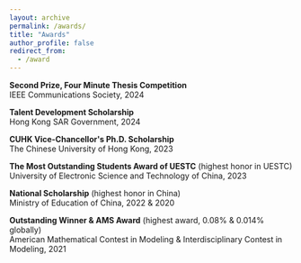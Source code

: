 ```yaml
---
layout: archive
permalink: /awards/
title: "Awards"
author_profile: false
redirect_from:
  - /award
---
```




**Second Prize, Four Minute Thesis Competition**  
IEEE Communications Society, 2024

**Talent Development Scholarship**  
Hong Kong SAR Government, 2024

**CUHK Vice-Chancellor's Ph.D. Scholarship**  
The Chinese University of Hong Kong, 2023

**The Most Outstanding Students Award of UESTC** (highest honor in UESTC)  
University of Electronic Science and Technology of China, 2023

**National Scholarship** (highest honor in China)  
Ministry of Education of China, 2022 & 2020

**Outstanding Winner & AMS Award** (highest award, 0.08% & 0.014% globally)  
American Mathematical Contest in Modeling & Interdisciplinary Contest in Modeling, 2021
